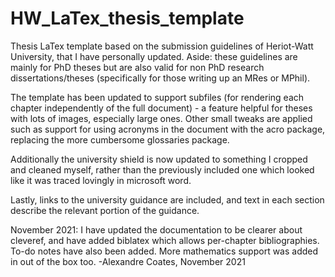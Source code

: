 HW_LaTex_thesis_template
========================

Thesis LaTex template based on the submission guidelines of Heriot-Watt University, that I have personally updated. 
Aside: these guidelines are mainly for PhD theses but are also valid for non PhD research dissertations/theses (specifically for those writing up an MRes or MPhil).

The template has been updated to support subfiles (for rendering each chapter independently of the full document) - a feature helpful for theses with lots of images, especially large ones. Other small tweaks are applied such as support for using acronyms in the document with the acro package, replacing the more cumbersome glossaries package. 

Additionally the university shield is now updated to something I cropped and cleaned myself, rather than the previously included one which looked like it was traced lovingly in microsoft word.
 
Lastly, links to the university guidance are included, and text in each section describe the relevant portion of the guidance. 

November 2021: I have updated the documentation to be clearer about cleveref, and have added biblatex which allows per-chapter bibliographies. To-do notes have also been added. More mathematics support was added in out of the box too.
-Alexandre Coates, November 2021

